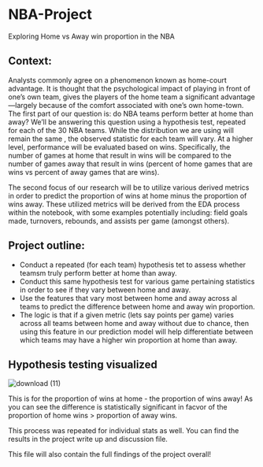# NBA-Project

Exploring Home vs Away win proportion in the NBA


## Context: 
Analysts commonly agree on a phenomenon known as home-court advantage. It is thought that the psychological impact of playing in front of one’s own team, gives the players of the home team a significant advantage—largely because of the comfort associated with one’s own home-town.
The first part of our question is: do NBA teams perform better at home than away?
We’ll be answering this question using a hypothesis test, repeated for each of the 30 NBA teams. While the distribution we are using will remain the same , the observed statistic for each team will vary.
At a higher level, performance will be evaluated based on wins. Specifically, the number of games at home that result in wins will be compared to the number of games away that result in wins (percent of home games that are wins vs percent of away games that are wins).

The second focus of our research will be to utilize various derived metrics in order to predict the proportion of wins at home minus the proportion of wins away.
These utilized metrics will be derived from the EDA process within the notebook, with some examples potentially including: field goals made, turnovers, rebounds, and assists per game (amongst others).

## Project outline: 
- Conduct a repeated (for each team) hypothesis tet to assess whether teamsm truly perform better at home than away. 
- Conduct this same hypothesis test for various game pertaining statistics in order to see if they vary between home and away. 
- Use the features that vary most between home and away across al teams to predict the difference between home and away win proportion. 
- The logic is that if a given metric (lets say points per game) varies across all teams between home and away without due to chance, then using this feature in our prediction model will help differentiate between which teams may have a higher win proportion at home than away. 


## Hypothesis testing visualized


![download (11)](https://user-images.githubusercontent.com/57921290/206876594-35cb930b-5203-4fd1-af22-a0fabde51777.png)

This is for the proportion of wins at home - the proportion of wins away! As you can see the difference is statistically significant in facvor of the proportion of home wins > proportion of away wins. 


This process was repeated for individual stats as well. You can find the results in the project write up and discussion file. 

This file will also contain the full findings of the project overall!




